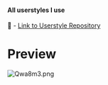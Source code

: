 #### All userstyles I use

🔗 - [Link to Userstyle Repository](https://github.com/catppuccin/userstyles/)

# Preview
![Qwa8m3.png](https://lookimg.com/images/2024/05/01/Qwa8m3.png)
